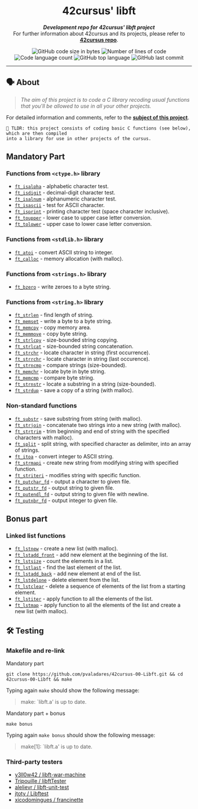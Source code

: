 <h1 align="center">
	42cursus' libft
</h1>

<p align="center">
	<b><i>Development repo for 42cursus' libft project</i></b><br>
	For further information about 42cursus and its projects, please refer to <a href="https://github.com/pvaladares/42cursus"><b>42cursus repo</b></a>.
</p>

<p align="center">
	<img alt="GitHub code size in bytes" src="https://img.shields.io/github/languages/code-size/pvaladares/42cursus-00-Libft?color=blueviolet" />
	<img alt="Number of lines of code" src="https://img.shields.io/tokei/lines/github/pvaladares/42cursus-00-Libft?color=blueviolet" />
	<img alt="Code language count" src="https://img.shields.io/github/languages/count/pvaladares/42cursus-00-Libft?color=blue" />
	<img alt="GitHub top language" src="https://img.shields.io/github/languages/top/pvaladares/42cursus-00-Libft?color=blue" />
	<img alt="GitHub last commit" src="https://img.shields.io/github/last-commit/pvaladares/42cursus-00-Libft?color=brightgreen" />
</p>

---

## 🗣️ About

> _The aim of this project is to code a C library recoding usual functions that you'll be allowed to use in all your other projects._

For detailed information and comments, refer to the [**subject of this project**](pdf/42Cursus_Libft_v15.pdf).

	🚀 TLDR: this project consists of coding basic C functions (see below), which are then compiled
	into a library for use in other projects of the cursus.

## Mandatory Part

### Functions from `<ctype.h>` library

* [`ft_isalpha`](ft_isalpha.c)			- alphabetic character test.
* [`ft_isdigit`](ft_isdigit.c)			- decimal-digit character test.
* [`ft_isalnum`](ft_isalnum.c)			- alphanumeric character test.
* [`ft_isascii`](ft_isascii.c)			- test for ASCII character.
* [`ft_isprint`](ft_isprint.c)			- printing character test (space character inclusive).
* [`ft_toupper`](ft_toupper.c)			- lower case to upper case letter conversion.
* [`ft_tolower`](ft_tolower.c)			- upper case to lower case letter conversion.

### Functions from `<stdlib.h>` library

* [`ft_atoi`](ft_atoi.c)		- convert ASCII string to integer.
* [`ft_calloc`](ft_calloc.c)	- memory allocation (with malloc).

### Functions from `<strings.h>` library
* [`ft_bzero`](ft_bzero.c)		- write zeroes to a byte string.

### Functions from `<string.h>` library

* [`ft_strlen`](ft_strlen.c)				- find length of string.
* [`ft_memset`](ft_memset.c)		- write a byte to a byte string.
* [`ft_memcpy`](ft_memcpy.c)		- copy memory area.
* [`ft_memmove`](ft_memmove.c)	- copy byte string.
* [`ft_strlcpy`](ft_strlcpy.c)			- size-bounded string copying.
* [`ft_strlcat`](ft_strlcat.c)			- size-bounded string concatenation.
* [`ft_strchr`](ft_strchr.c)				- locate character in string (first occurrence).
* [`ft_strrchr`](ft_strrchr.c)			- locate character in string (last occurence).
* [`ft_strncmp`](ft_strncmp.c) 			- compare strings (size-bounded).
* [`ft_memchr`](ft_memchr.c)		- locate byte in byte string.
* [`ft_memcmp`](ft_memcmp.c)		- compare byte string.
* [`ft_strnstr`](ft_strnstr.c)			- locate a substring in a string (size-bounded).
* [`ft_strdup`](ft_strdup.c)				- save a copy of a string (with malloc).

### Non-standard functions

* [`ft_substr`](ft_substr.c)				- save substring from string (with malloc).
* [`ft_strjoin`](ft_strjoin.c)			- concatenate two strings into a new string (with malloc).
* [`ft_strtrim`](ft_strtrim.c)			- trim beginning and end of string with the specified characters with malloc).
* [`ft_split`](ft_split.c)				- split string, with specified character as delimiter, into an array of strings.
* [`ft_itoa`](ft_itoa.c)					- convert integer to ASCII string.
* [`ft_strmapi`](ft_strmapi.c)			- create new string from modifying string with specified function.
* [`ft_striteri`](ft_striteri.c)			- modifies string with specific function.
* [`ft_putchar_fd`](ft_putchar_fd.c)		- output a character to given file.
* [`ft_putstr_fd`](ft_putstr_fd.c)		- output string to given file.
* [`ft_putendl_fd`](ft_putendl_fd.c)		- output string to given file with newline.
* [`ft_putnbr_fd`](ft_putnbr_fd.c)		- output integer to given file.

## Bonus part

### Linked list functions

* [`ft_lstnew`](ft_lstnew.c)				- create a new list (with malloc).
* [`ft_lstadd_front`](ft_lstadd_front.c)	- add new element at the beginning of the list.
* [`ft_lstsize`](ft_lstsize.c)			- count the elements in a list.
* [`ft_lstlast`](ft_lstlast.c)			- find the last element of the list.
* [`ft_lstadd_back`](ft_lstadd_back.c)	- add new element at end of the list.
* [`ft_lstdelone`](ft_lstdelone.c)		- delete element from the list.
* [`ft_lstclear`](ft_lstclear.c)			- delete a sequence of elements of the list from a starting element.
* [`ft_lstiter`](ft_lstiter.c)			- apply function to all the elements of the list.
* [`ft_lstmap`](ft_lstmap.c)				- apply function to all the elements of the list and create a new list (with malloc).

## 🛠️ Testing

### Makefile and re-link

Mandatory part
```shell
git clone https://github.com/pvaladares/42cursus-00-Libft.git && cd 42cursus-00-Libft && make
```
Typing again `make` should show the following message:
> make: `libft.a' is up to date.

Mandatory part + bonus
```shell
make bonus
```
Typing again `make bonus` should show the following message:
> make[1]: `libft.a' is up to date.

### Third-party testers
* [y3ll0w42 / libft-war-machine](https://github.com/y3ll0w42/libft-war-machine)
* [Tripouille / libftTester](https://github.com/Tripouille/libftTester)
* [alelievr / libft-unit-test](https://github.com/alelievr/libft-unit-test)
* [jtoty / Libftest](https://github.com/jtoty/Libftest)
* [xicodomingues / francinette](https://github.com/xicodomingues/francinette)
